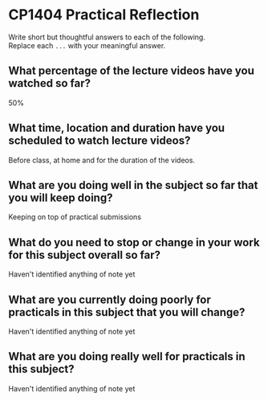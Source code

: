 # CP1404 Practical Reflection

Write short but thoughtful answers to each of the following.  
Replace each `...` with your meaningful answer.

## What percentage of the lecture videos have you watched so far?

50%

## What time, location and duration have you scheduled to watch lecture videos?

Before class, at home and for the duration of the videos.

## What are you doing well in the subject so far that you will keep doing?

Keeping on top of practical submissions

## What do you need to stop or change in your work for this subject overall so far?

Haven't identified anything of note yet

## What are you currently doing poorly for practicals in this subject that you will change?

Haven't identified anything of note yet

## What are you doing really well for practicals in this subject?

Haven't identified anything of note yet
